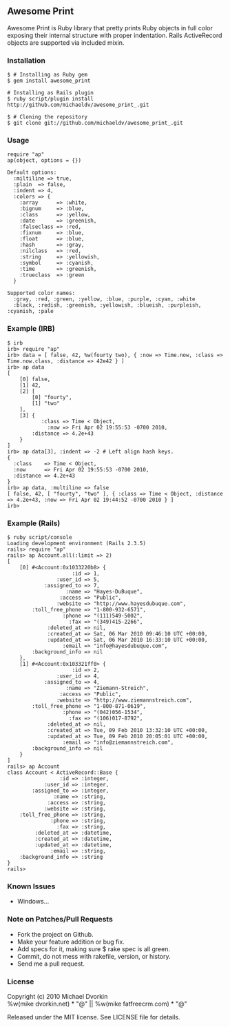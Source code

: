 ## Awesome Print ##
Awesome Print is Ruby library that pretty prints Ruby objects in full color
exposing their internal structure with proper indentation. Rails ActiveRecord
objects are supported via included mixin.

### Installation ###
    $ # Installing as Ruby gem
    $ gem install awesome_print

    # Installing as Rails plugin
    $ ruby script/plugin install http://github.com/michaeldv/awesome_print_.git

    $ # Cloning the repository
    $ git clone git://github.com/michaeldv/awesome_print_.git

### Usage ###
    require "ap"
    ap(object, options = {})

    Default options:
      :miltiline => true,
      :plain  => false,
      :indent => 4,
      :colors => {
        :array      => :white,
        :bignum     => :blue,
        :class      => :yellow,
        :date       => :greenish,
        :falseclass => :red,
        :fixnum     => :blue,
        :float      => :blue,
        :hash       => :gray,
        :nilclass   => :red,
        :string     => :yellowish,
        :symbol     => :cyanish,
        :time       => :greenish,
        :trueclass  => :green
      }

    Supported color names:
      :gray, :red, :green, :yellow, :blue, :purple, :cyan, :white
      :black, :redish, :greenish, :yellowish, :blueish, :purpleish, :cyanish, :pale

### Example (IRB) ###
    $ irb
    irb> require "ap"
    irb> data = [ false, 42, %w(fourty two), { :now => Time.now, :class => Time.now.class, :distance => 42e42 } ]
    irb> ap data
    [
        [0] false,
        [1] 42,
        [2] [
            [0] "fourty",
            [1] "two"
        ],
        [3] {
               :class => Time < Object,
                 :now => Fri Apr 02 19:55:53 -0700 2010,
            :distance => 4.2e+43
        }
    ]
    irb> ap data[3], :indent => -2 # Left align hash keys.
    {
      :class    => Time < Object,
      :now      => Fri Apr 02 19:55:53 -0700 2010,
      :distance => 4.2e+43
    }
    irb> ap data, :multiline => false
    [ false, 42, [ "fourty", "two" ], { :class => Time < Object, :distance => 4.2e+43, :now => Fri Apr 02 19:44:52 -0700 2010 } ]
    irb>

### Example (Rails) ###
    $ ruby script/console
    Loading development environment (Rails 2.3.5)
    rails> require "ap"
    rails> ap Account.all(:limit => 2)
    [
        [0] #<Account:0x1033220b8> {
                         :id => 1,
                    :user_id => 5,
                :assigned_to => 7,
                       :name => "Hayes-DuBuque",
                     :access => "Public",
                    :website => "http://www.hayesdubuque.com",
            :toll_free_phone => "1-800-932-6571",
                      :phone => "(111)549-5002",
                        :fax => "(349)415-2266",
                 :deleted_at => nil,
                 :created_at => Sat, 06 Mar 2010 09:46:10 UTC +00:00,
                 :updated_at => Sat, 06 Mar 2010 16:33:10 UTC +00:00,
                      :email => "info@hayesdubuque.com",
            :background_info => nil
        },
        [1] #<Account:0x103321ff0> {
                         :id => 2,
                    :user_id => 4,
                :assigned_to => 4,
                       :name => "Ziemann-Streich",
                     :access => "Public",
                    :website => "http://www.ziemannstreich.com",
            :toll_free_phone => "1-800-871-0619",
                      :phone => "(042)056-1534",
                        :fax => "(106)017-8792",
                 :deleted_at => nil,
                 :created_at => Tue, 09 Feb 2010 13:32:10 UTC +00:00,
                 :updated_at => Tue, 09 Feb 2010 20:05:01 UTC +00:00,
                      :email => "info@ziemannstreich.com",
            :background_info => nil
        }
    ]
    rails> ap Account
    class Account < ActiveRecord::Base {
                     :id => :integer,
                :user_id => :integer,
            :assigned_to => :integer,
                   :name => :string,
                 :access => :string,
                :website => :string,
        :toll_free_phone => :string,
                  :phone => :string,
                    :fax => :string,
             :deleted_at => :datetime,
             :created_at => :datetime,
             :updated_at => :datetime,
                  :email => :string,
        :background_info => :string
    }
    rails>

### Known Issues ###

* Windows...

### Note on Patches/Pull Requests ###
* Fork the project on Github.
* Make your feature addition or bug fix.
* Add specs for it, making sure $ rake spec is all green.
* Commit, do not mess with rakefile, version, or history.
* Send me a pull request.

### License ###
Copyright (c) 2010 Michael Dvorkin  
%w(mike dvorkin.net) * "@" || %w(mike fatfreecrm.com) * "@"

Released under the MIT license. See LICENSE file for details.
